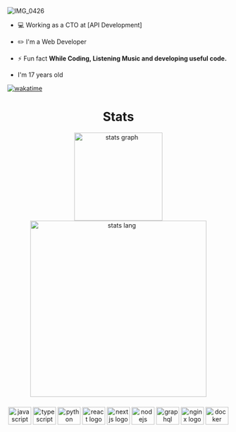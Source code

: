 ![IMG_0426](https://user-images.githubusercontent.com/48949523/94337041-b53c3d00-0011-11eb-9975-3ede5d40aaba.png)

- 💻 Working as a CTO at [API Development]

- ✏️ I'm a Web Developer

- ⚡ Fun fact **While Coding, Listening Music and developing useful code.**

- I'm 17 years old

 [![wakatime](https://wakatime.com/badge/user/9795a95e-732c-4101-92ab-b09573aadc5f.svg)](https://wakatime.com/@9795a95e-732c-4101-92ab-b09573aadc5f)

###

<div align="center">
  <h1>Stats</h1>
    <img src="https://github-readme-stats.vercel.app/api?hide_title=false&hide_rank=false&show_icons=true&include_all_commits=true&count_private=true&theme=dark&locale=en&hide_border=false&username=BlackBird-Coding" height="200" alt="stats graph"  />
</div>

<div align="center">
<img src="https://github-readme-stats.vercel.app/api/wakatime?username=Bla_ckB&theme=dark&layout=compact&langs_count=18" height="400" alt="stats lang"  />
</div>

###

<div align="center">
  <img src="https://cdn.jsdelivr.net/gh/devicons/devicon/icons/javascript/javascript-original.svg" height="40" width="52" alt="javascript logo"  />
  <img src="https://cdn.jsdelivr.net/gh/devicons/devicon/icons/typescript/typescript-original.svg" height="40" width="52" alt="typescript logo"  />
  <img src="https://cdn.jsdelivr.net/gh/devicons/devicon/icons/python/python-original.svg" height="40" width="52" alt="python logo"  />
  <img src="https://cdn.jsdelivr.net/gh/devicons/devicon/icons/react/react-original.svg" height="40" width="52" alt="react logo"  />
  <img src="https://cdn.jsdelivr.net/gh/devicons/devicon/icons/nextjs/nextjs-original.svg" height="40" width="52" alt="nextjs logo"  />
  <img src="https://cdn.jsdelivr.net/gh/devicons/devicon/icons/nodejs/nodejs-original.svg" height="40" width="52" alt="nodejs logo"  />
  <img src="https://cdn.jsdelivr.net/gh/devicons/devicon/icons/graphql/graphql-plain.svg" height="40" width="52" alt="graphql logo"  />
  <img src="https://cdn.jsdelivr.net/gh/devicons/devicon/icons/nginx/nginx-original.svg" height="40" width="52" alt="nginx logo"  />
  <img src="https://cdn.jsdelivr.net/gh/devicons/devicon/icons/docker/docker-original.svg" height="40" width="52" alt="docker logo"  />
</div>

###
   
